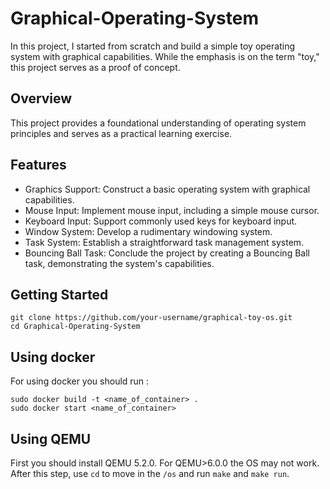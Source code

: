 # Graphical-Operating-System
In this project, I started from scratch and build a simple toy operating system with graphical capabilities. While the emphasis is on the term "toy," this project serves as a proof of concept.

## Overview
This project provides a foundational understanding of operating system principles and serves as a practical learning exercise.

## Features
- Graphics Support: Construct a basic operating system with graphical capabilities.
- Mouse Input: Implement mouse input, including a simple mouse cursor.
- Keyboard Input: Support commonly used keys for keyboard input.
- Window System: Develop a rudimentary windowing system.
- Task System: Establish a straightforward task management system.
- Bouncing Ball Task: Conclude the project by creating a Bouncing Ball task, demonstrating the system's capabilities.

## Getting Started
```
git clone https://github.com/your-username/graphical-toy-os.git
cd Graphical-Operating-System
```

## Using docker
For using docker you should run : 
```
sudo docker build -t <name_of_container> .
sudo docker start <name_of_container>
```

## Using QEMU
First you should install QEMU 5.2.0. For QEMU>6.0.0 the OS may not work. After this step, use `cd` to move in the `/os` and run `make` and `make run`.
